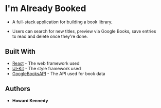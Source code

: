 # I'm Already Booked

* A full-stack application for building a book library. 

* Users can search for new titles, preview via Google Books, save entries to read and delete once they're done. 

## Built With

* [React](https://reactjs.org/) - The web framework used
* [UI-Kit](https://getuikit.com/) - The style framework used
* [GoogleBooksAPI](https://developers.google.com/books) - The API used for book data

## Authors

* **Howard Kennedy** 

